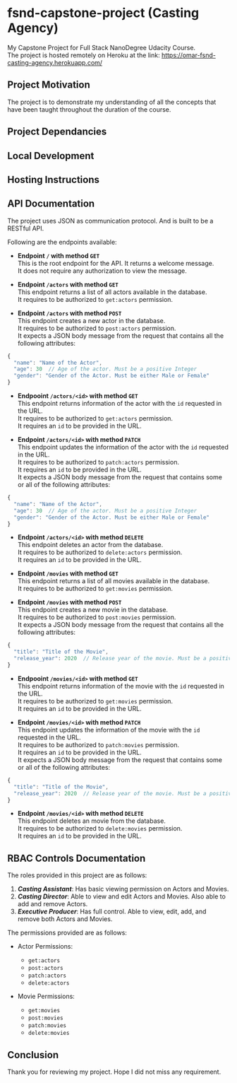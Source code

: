 # fsnd-capstone-project (Casting Agency)
My Capstone Project for Full Stack NanoDegree Udacity Course.  
The project is hosted remotely on Heroku at the link: https://omar-fsnd-casting-agency.herokuapp.com/

## Project Motivation
The project is to demonstrate my understanding of all the concepts that have been taught throughout the duration of the course.

## Project Dependancies


## Local Development


## Hosting Instructions


## API Documentation
The project uses JSON as communication protocol. And is built to be a RESTful API.

Following are the endpoints available:

* **Endpoint `/` with method `GET`**  
This is the root endpoint for the API. It returns a welcome message.  
It does not require any authorization to view the message.  

* **Endpoint `/actors` with method `GET`**  
This endpoint returns a list of all actors available in the database.  
It requires to be authorized to `get:actors` permission.  

* **Endpoint `/actors` with method `POST`**  
This endpoint creates a new actor in the database.  
It requires to be authorized to `post:actors` permission.  
It expects a JSON body message from the request that contains all the following attributes:  
```javascript
{
  "name": "Name of the Actor",
  "age": 30  // Age of the actor. Must be a positive Integer
  "gender": "Gender of the Actor. Must be either Male or Female"
}
```

* **Endpooint `/actors/<id>` with method `GET`**  
This endpoint returns information of the actor with the `id` requested in the URL.  
It requires to be authorized to `get:actors` permission.  
It requires an `id` to be provided in the URL.  

* **Endpoint `/actors/<id>` with method `PATCH`**  
This endpoint updates the information of the actor with the `id` requested in the URL.  
It requires to be authorized to `patch:actors` permission.  
It requires an `id` to be provided in the URL.  
It expects a JSON body message from the request that contains some or all of the following attributes:  
```javascript
{
  "name": "Name of the Actor",
  "age": 30  // Age of the actor. Must be a positive Integer
  "gender": "Gender of the Actor. Must be either Male or Female"
}
```

* **Endpoint `/actors/<id>` with method `DELETE`**  
This endpoint deletes an actor from the database.  
It requires to be authorized to `delete:actors` permission.  
It requires an `id` to be provided in the URL.  

* **Endpoint `/movies` with method `GET`**  
This endpoint returns a list of all movies available in the database.  
It requires to be authorized to `get:movies` permission.  

* **Endpoint `/movies` with method `POST`**  
This endpoint creates a new movie in the database.  
It requires to be authorized to `post:movies` permission.  
It expects a JSON body message from the request that contains all the following attributes:  
```javascript
{
  "title": "Title of the Movie",
  "release_year": 2020  // Release year of the movie. Must be a positive Integer
}
```

* **Endpooint `/movies/<id>` with method `GET`**  
This endpoint returns information of the movie with the `id` requested in the URL.  
It requires to be authorized to `get:movies` permission.  
It requires an `id` to be provided in the URL.  

* **Endpoint `/movies/<id>` with method `PATCH`**  
This endpoint updates the information of the movie with the `id` requested in the URL.  
It requires to be authorized to `patch:movies` permission.  
It requires an `id` to be provided in the URL.  
It expects a JSON body message from the request that contains some or all of the following attributes:  
```javascript
{
  "title": "Title of the Movie",
  "release_year": 2020  // Release year of the movie. Must be a positive Integer
}
```

* **Endpoint `/movies/<id>` with method `DELETE`**  
This endpoint deletes an movie from the database.  
It requires to be authorized to `delete:movies` permission.  
It requires an `id` to be provided in the URL.  


## RBAC Controls Documentation

The roles provided in this project are as follows:
1. _**Casting Assistant**_: Has basic viewing permission on Actors and Movies.
1. _**Casting Director**_: Able to view and edit Actors and Movies. Also able to add and remove Actors.
1. _**Executive Producer**_: Has full control. Able to view, edit, add, and remove both Actors and Movies.

The permissions provided are as follows:
* Actor Permissions:
  * `get:actors`
  * `post:actors`
  * `patch:actors`
  * `delete:actors`

* Movie Permissions:
  * `get:movies`
  * `post:movies`
  * `patch:movies`
  * `delete:movies`

## Conclusion
Thank you for reviewing my project. Hope I did not miss any requirement.
